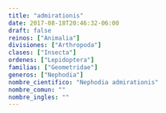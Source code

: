 ```yaml
---
title: "admirationis"
date: 2017-08-18T20:46:32-06:00
draft: false
reinos: ["Animalia"]
divisiones: ["Arthropoda"]
clases: ["Insecta"]
ordenes: ["Lepidoptera"]
familias: ["Geometridae"]
generos: ["Nephodia"]
nombre_cientifico: "Nephodia admirationis"
nombre_comun: ""
nombre_ingles: ""
---
```

